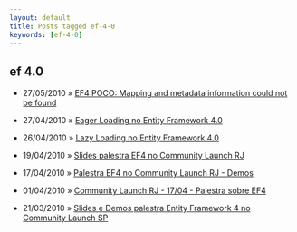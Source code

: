 ```yaml
---
layout: default
title: Posts tagged ef-4-0
keywords: [ef-4-0]
---
```

<h2 class="category">ef 4.0</h2>
<ul class="posts">
<li>
<p>
<span class="date">27/05/2010</span> &raquo;
<a href="/blog/ef4-poco-mapping-and-metadata-information-could-not-be-found">EF4 POCO: Mapping and metadata information could not be found</a>
</p>
</li>
<li>
<p>
<span class="date">27/04/2010</span> &raquo;
<a href="/blog/eager-loading-no-entity-framework-4-0">Eager Loading no Entity Framework 4.0 </a>
</p>
</li>
<li>
<p>
<span class="date">26/04/2010</span> &raquo;
<a href="/blog/lazy-loading-no-entity-framework-4-0">Lazy Loading no Entity Framework 4.0</a>
</p>
</li>
<li>
<p>
<span class="date">19/04/2010</span> &raquo;
<a href="/blog/slides-palestra-ef4-no-community-launch-rj">Slides palestra EF4 no Community Launch RJ</a>
</p>
</li>
<li>
<p>
<span class="date">17/04/2010</span> &raquo;
<a href="/blog/palestra-ef4-no-community-launch-rj-demos">Palestra EF4 no Community Launch RJ - Demos</a>
</p>
</li>
<li>
<p>
<span class="date">01/04/2010</span> &raquo;
<a href="/blog/community-launch-rj-1704-palestra-sobre-ef4">Community Launch RJ - 17/04 - Palestra sobre EF4</a>
</p>
</li>
<li>
<p>
<span class="date">21/03/2010</span> &raquo;
<a href="/blog/slides-e-demos-palestra-entity-framework-4-no-community-launch-sp">Slides e Demos palestra Entity Framework 4 no Community Launch SP</a>
</p>
</li>
</ul>
